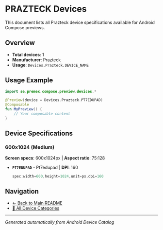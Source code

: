 # PRAZTECK Devices

This document lists all Prazteck device specifications available for Android Compose previews.

## Overview

- **Total devices**: 1
- **Manufacturer**: Prazteck
- **Usage**: `Devices.Prazteck.DEVICE_NAME`

## Usage Example

```kotlin
import se.premex.compose.preview.devices.*

@Preview(device = Devices.Prazteck.PT7EDUPAD)
@Composable
fun MyPreview() {
    // Your composable content
}
```

## Device Specifications

### 600x1024 (Medium)

**Screen specs**: 600x1024px | **Aspect ratio**: 75:128

- **`PT7EDUPAD`** - Pt7edupad | **DPI**: 160
  ```kotlin
  spec:width=600,height=1024,unit=px,dpi=160
  ```

## Navigation

- [← Back to Main README](../../README.md)
- [📱 All Device Categories](../README.md)

---
*Generated automatically from Android Device Catalog*
